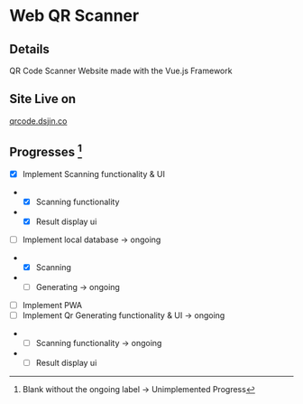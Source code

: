 # Web QR Scanner

## Details

QR Code Scanner Website made with the Vue.js Framework 

## Site Live on
[qrcode.dsjin.co](https://qrcode.dsjin.co)

## Progresses [^1]

- [X] Implement Scanning functionality & UI
- - [X] Scanning functionality
- - [X] Result display ui
- [ ] Implement local database -> ongoing
- - [X] Scanning
- - [ ] Generating -> ongoing
- [ ] Implement PWA
- [ ] Implement Qr Generating functionality & UI -> ongoing
- - [ ] Scanning functionality -> ongoing
- - [ ] Result display ui

[^1]: Blank without the ongoing label -> Unimplemented Progress

